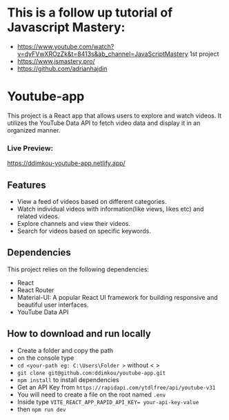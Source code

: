 # **This is a follow up tutorial of Javascript Mastery:**
* https://www.youtube.com/watch?v=dyFVwXROzZk&t=8413s&ab_channel=JavaScriptMastery 1st project
* https://www.jsmastery.pro/
* https://github.com/adrianhajdin


# Youtube-app

This project is a React app that allows users to explore and watch videos. It utilizes the YouTube Data API to fetch video data and display it in an organized manner.

### Live Preview:
https://ddimkou-youtube-app.netlify.app/

## Features

- View a feed of videos based on different categories.
- Watch individual videos with information(like views, likes etc) and related videos.
- Explore channels and view their videos.
- Search for videos based on specific keywords.

## Dependencies

This project relies on the following dependencies:

- React
- React Router
- Material-UI: A popular React UI framework for building responsive and beautiful user interfaces.
- YouTube Data API


## How to download and run locally
- Create a folder and copy the path
- on the console type  
-  ` cd <your-path eg: C:\Users\Folder > ` without < >
- ` git clone git@github.com:ddimkou/youtube-app.git `
- ` npm install ` to install dependencies
- Get an API Key from ` https://rapidapi.com/ytdlfree/api/youtube-v31 `
- You will need to create a file on the root named `.env `
- Inside type ` VITE_REACT_APP_RAPID_API_KEY= your-api-key-value `
- then `npm run dev`



